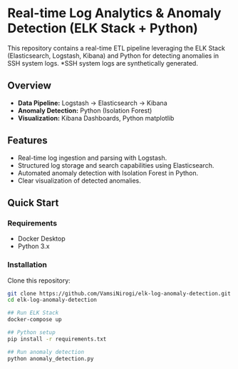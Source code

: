 # Real-time Log Analytics & Anomaly Detection (ELK Stack + Python)
This repository contains a real-time ETL pipeline leveraging the ELK Stack (Elasticsearch, Logstash, Kibana) and Python for detecting anomalies in SSH system logs.
*SSH system logs are synthetically generated.

## Overview

- **Data Pipeline:** Logstash → Elasticsearch → Kibana
- **Anomaly Detection:** Python (Isolation Forest)
- **Visualization:** Kibana Dashboards, Python matplotlib

## Features

- Real-time log ingestion and parsing with Logstash.
- Structured log storage and search capabilities using Elasticsearch.
- Automated anomaly detection with Isolation Forest in Python.
- Clear visualization of detected anomalies.

## Quick Start

### Requirements
- Docker Desktop
- Python 3.x

### Installation

Clone this repository:
```bash
git clone https://github.com/VamsiNirogi/elk-log-anomaly-detection.git
cd elk-log-anomaly-detection

## Run ELK Stack
docker-compose up

## Python setup
pip install -r requirements.txt

## Run anomaly detection
python anomaly_detection.py
